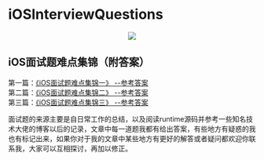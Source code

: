 # iOSInterviewQuestions
<div align= center>
<img src = "http://brandonliu.pub/cover.jpeg"/>
</div>

## iOS面试题难点集锦（附答案）

第一篇：[《iOS面试题难点集锦一》 --参考答案](https://github.com/LiuFuBo/iOSInterviewQuestions/blob/master/iOS面试题难点集锦/iOS面试题难点集锦（一）.md)<br>
第二篇：[《iOS面试题难点集锦二》 --参考答案](https://github.com/LiuFuBo/iOSInterviewQuestions/blob/master/iOS面试题难点集锦/iOS面试题难点集锦（二）.md)  
第三篇：[《iOS面试题难点集锦三》 --参考答案](https://github.com/LiuFuBo/iOSInterviewQuestions/blob/master/iOS面试题难点集锦/iOS面试题难点集锦（三）.md)  

面试题的来源主要是自日常工作的总结，以及阅读runtime源码并参考一些知名技术大佬的博客以后的记录，文章中每一道题我都有给出答案，有些地方有疑惑的我也有标记出来，如果你对于我的文章中某些地方有更好的解答或者疑问都欢迎你联系我，大家可以互相探讨，再加以修正。